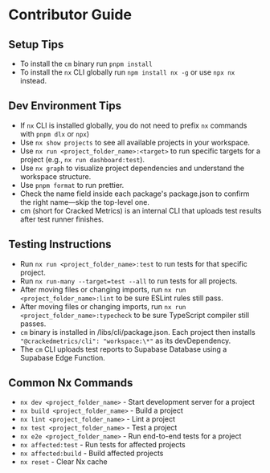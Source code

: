# Contributor Guide

## Setup Tips

- To install the `cm` binary run `pnpm install`
- To install the `nx` CLI globally run `npm install nx -g` or use `npx nx` instead.

## Dev Environment Tips

- If `nx` CLI is installed globally, you do not need to prefix `nx` commands with `pnpm dlx` or `npx`)
- Use `nx show projects` to see all available projects in your workspace.
- Use `nx run <project_folder_name>:<target>` to run specific targets for a project (e.g., `nx run dashboard:test`).
- Use `nx graph` to visualize project dependencies and understand the workspace structure.
- Use `pnpm format` to run prettier.
- Check the name field inside each package's package.json to confirm the right name—skip the top-level one.
- cm (short for Cracked Metrics) is an internal CLI that uploads test results after test runner finishes.

## Testing Instructions

- Run `nx run <project_folder_name>:test` to run tests for that specific project.
- Run `nx run-many --target=test --all` to run tests for all projects.
- After moving files or changing imports, run `nx run <project_folder_name>:lint` to be sure ESLint rules still pass.
- After moving files or changing imports, run `nx run <project_folder_name>:typecheck` to be sure TypeScript compiler still passes.
- `cm` binary is installed in /libs/cli/package.json. Each project then installs `"@crackedmetrics/cli": "workspace:\*"` as its devDependency.
- The `cm` CLI uploads test reports to Supabase Database using a Supabase Edge Function.

## Common Nx Commands

- `nx dev <project_folder_name>` - Start development server for a project
- `nx build <project_folder_name>` - Build a project
- `nx lint <project_folder_name>` - Lint a project
- `nx test <project_folder_name>` - Test a project
- `nx e2e <project_folder_name>` - Run end-to-end tests for a project
- `nx affected:test` - Run tests for affected projects
- `nx affected:build` - Build affected projects
- `nx reset` - Clear Nx cache
